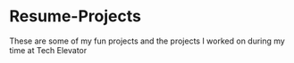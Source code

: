 # Resume-Projects
These are some of my fun projects and the projects I worked on during my time at Tech Elevator
